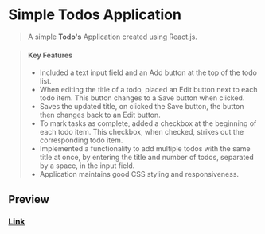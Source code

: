 # Simple Todos Application

> A simple **Todo's** Application created using React.js.

> #### Key Features
>
> - Included a text input field and an Add button at the top of the todo list.
> - When editing the title of a todo, placed an Edit button next to each todo item. This button changes to a Save button when clicked.
> - Saves the updated title, on clicked the Save button, the button then changes back to an Edit button.
> - To mark tasks as complete, added a checkbox at the beginning of each todo item. This checkbox, when checked, strikes out the corresponding todo item.
> - Implemented a functionality to add multiple todos with the same title at once, by entering the title and number of todos, separated by a space, in the input field.
> - Application maintains good CSS styling and responsiveness.

## Preview

### [Link](https://simptodosrjs.ccbp.tech)
